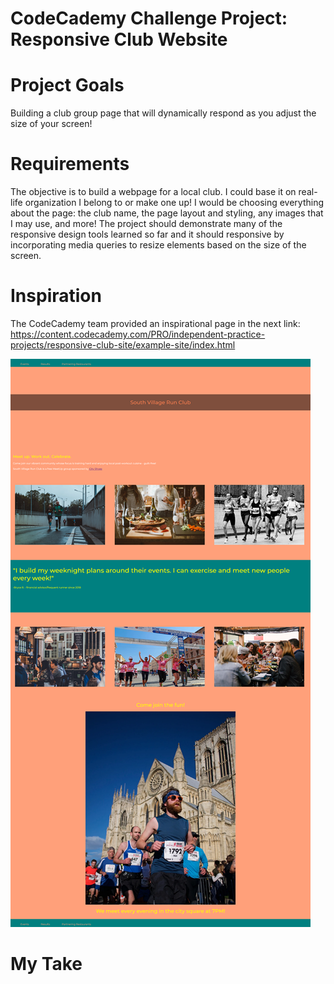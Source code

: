# CodeCademy Challenge Project: Responsive Club Website

# Project Goals

Building a club group page that will dynamically respond as you adjust the size of your screen! ​

# Requirements

The objective is to build a webpage for a local club. I could base it on real-life organization I belong to or make one up! I would be choosing everything about the page: the club name, the page layout and styling, any images that I may use, and more!
The project should demonstrate many of the responsive design tools learned so far and it should responsive by incorporating media queries to resize elements based on the size of the screen.

# Inspiration

The CodeCademy team provided an inspirational page in the next link:
https://content.codecademy.com/PRO/independent-practice-projects/responsive-club-site/example-site/index.html

![image info](./resources/inspiration.png)

# My Take

